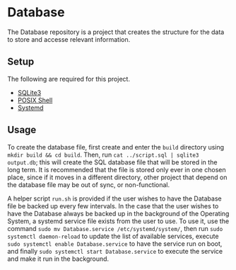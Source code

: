 # Database

The Database repository is a project that creates the structure for the data to store and accesse relevant information.

## Setup

The following are required for this project.

- [SQLite3](https://www.sqlite.org/index.html)
- [POSIX Shell](https://pubs.opengroup.org/onlinepubs/9699919799/utilities/V3_chap02.html)
- [Systemd](https://systemd.io/)

## Usage

To create the database file, first create and enter the `build` directory using `mkdir build && cd build`. Then, run `cat ../script.sql | sqlite3 output.db`; this will create the SQL database file that will be stored in the long term. It is recommended that the file is stored only ever in one chosen place, since if it moves in a different directory, other project that depend on the database file may be out of sync, or non-functional.

A helper script `run.sh` is provided if the user wishes to have the Database file be backed up every few intervals. In the case that the user wishes to have the Database always be backed up in the background of the Operating System, a systemd service file exists from the user to use. To use it, use the command `sudo mv Database.service /etc/systemd/system/`, then run `sudo systemctl daemon-reload` to update the list of available services, execute `sudo systemctl enable Database.service` to have the service run on boot, and finally `sudo systemctl start Database.service` to execute the service and make it run in the background.
